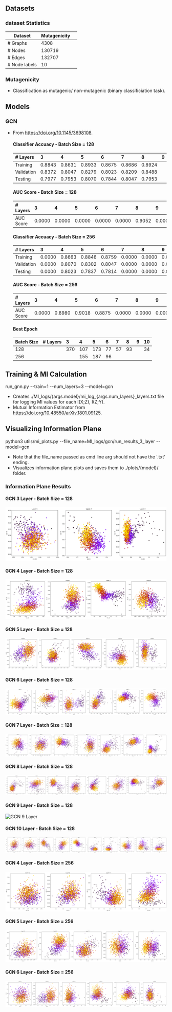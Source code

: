 ## Datasets

### dataset Statistics 

| Dataset           | Mutagenicity |  |
|-------------------|--------------|--|
| # Graphs          | 4308         |  |
| # Nodes           | 130719       |  |
| # Edges           | 132707       |  |
| # Node labels     | 10           |  |

### Mutagenicity

- Classification as mutagenic/ non-mutagenic (binary classificiation task).

## Models

### GCN 

- From https://doi.org/10.1145/3698108. 

    #### Classifier Accuacy - Batch Size = 128

    | # Layers             | 3         | 4         | 5         | 6         | 7         | 8         | 9         | 10        |
    |----------------------|-----------|-----------|-----------|-----------|-----------|-----------|-----------|-----------|
    | Training             | 0.8843    | 0.8631    | 0.8933    | 0.8675    | 0.8686    | 0.8924    |           | 0.8553    |
    | Validation           | 0.8372    | 0.8047    | 0.8279    | 0.8023    | 0.8209    | 0.8488    |           | 0.8209    |
    | Testing              | 0.7977    | 0.7953    | 0.8070    | 0.7844    | 0.8047    | 0.7953    |           | 0.7884    |

    #### AUC Score - Batch Size = 128
    
    |  # Layers  | 3         | 4         | 5         | 6         | 7         | 8         | 9         | 10        |
    |------------|-----------|-----------|-----------|-----------|-----------|-----------|-----------|-----------|
    | AUC Score  | 0.0000    | 0.0000    | 0.0000    | 0.0000    | 0.0000    | 0.9052    | 0.0000    | 0.8944    |

    #### Classifier Accuacy - Batch Size = 256

    | # Layers             | 3         | 4         | 5         | 6         | 7         | 8         | 9         | 10        |
    |----------------------|-----------|-----------|-----------|-----------|-----------|-----------|-----------|-----------|
    | Training             | 0.0000    | 0.8663    | 0.8846    | 0.8759    | 0.0000    | 0.0000    | 0.0000    | 0.0000    |
    | Validation           | 0.0000    | 0.8070    | 0.8302    | 0.8047    | 0.0000    | 0.0000    | 0.0000    | 0.0000    |
    | Testing              | 0.0000    | 0.8023    | 0.7837    | 0.7814    | 0.0000    | 0.0000    | 0.0000    | 0.0000    |

    #### AUC Score - Batch Size = 256

    |  # Layers  | 3         | 4         | 5         | 6         | 7         | 8         | 9         | 10        |
    |------------|-----------|-----------|-----------|-----------|-----------|-----------|-----------|-----------|
    | AUC Score  | 0.0000    | 0.8980    | 0.9018    | 0.8875    | 0.0000    | 0.0000    | 0.0000    | 0.0000    |


    #### Best Epoch
    | Batch Size | # Layers  | 3         | 4         | 5         | 6         | 7         | 8         | 9         | 10        |
    |------------|-----------|-----------|-----------|-----------|-----------|-----------|-----------|-----------|-----------|
    | 128        |           | 370       | 107       | 173       | 77        | 57        | 93        |           | 34        |
    | 256        |           |           | 155       | 187       | 96        |           |           |           |           |



## Training & MI Calculation 

run_gnn.py --train=1 --num_layers=3 --model=gcn

- Creates ./MI_logs/{args.model}/mi_log_{args.num_layers}_layers.txt file for logging MI values for each I(X;Z), I(Z;Y).
- Mutual Information Estimator from https://doi.org/10.48550/arXiv.1801.09125. 

## Visualizing Information Plane

python3 utils/mi_plots.py --file_name=MI_logs/gcn/run_results_3_layer --model=gcn

- Note that the file_name passed as cmd line arg should not have the '.txt' ending.
- Visualizes information plane plots and saves them to ./plots/{model}/ folder.

### Information Plane Results

#### GCN 3 Layer - Batch Size =  128

![GCN 3 Layer](plots/gcn/infoplane_run_results_3_layer_layers.png)

#### GCN 4 Layer - Batch Size =  128 

![GCN 4 Layer](plots/gcn/infoplane_run_results_4_layer_layers.png)

#### GCN 5 Layer - Batch Size =  128 

![GCN 5 Layer](plots/gcn/infoplane_run_results_5_layer_layers.png)

#### GCN 6 Layer - Batch Size =  128 

![GCN 6 Layer](plots/gcn/infoplane_run_results_6_layer_layers.png)

#### GCN 7 Layer - Batch Size =  128

![GCN 7 Layer](plots/gcn/infoplane_run_results_7_layer_layers.png)

#### GCN 8 Layer - Batch Size =  128 

![GCN 8 Layer](plots/gcn/infoplane_mi_log_8_128_layers_layers.png)

#### GCN 9 Layer - Batch Size =  128 

![GCN 9 Layer](plots/gcn/infoplane_mi_log_9_128_layers_layers.png)

#### GCN 10 Layer - Batch Size =  128 

![GCN 10 Layer](plots/gcn/infoplane_mi_log_10_128_layers_layers.png)

#### GCN 4 Layer - Batch Size =  256 

![GCN 4 Layer](plots/gcn_256/infoplane_mi_log_4_256_layers_layers.png)

#### GCN 5 Layer - Batch Size =  256 

![GCN 5 Layer](plots/gcn_256/infoplane_mi_log_5_256_layers_layers.png)

#### GCN 6 Layer - Batch Size =  256 

![GCN 6 Layer](plots/gcn_256/infoplane_mi_log_6_256_layers_layers.png)

